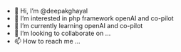 - 👋 Hi, I’m @deepakghayal
- 👀 I’m interested in php framework openAI and co-pilot
- 🌱 I’m currently learning openAI and co-pilot
- 💞️ I’m looking to collaborate on ...
- 📫 How to reach me ...

<!---
deepakghayal/deepakghayal is a ✨ special ✨ repository because its `README.md` (this file) appears on your GitHub profile.
You can click the Preview link to take a look at your changes.
--->
